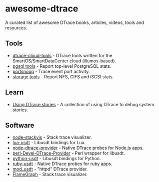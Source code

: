 # awesome-dtrace

A curated list of awesome DTrace books, articles, videos, tools and resources.

## Tools

- [dtrace-cloud-tools](https://github.com/brendangregg/dtrace-cloud-tools) - DTrace tools written for the SmartOS/SmartDataCenter cloud (illumos-based).
- [pgsql tools](https://github.com/joyent/pgsqlstat) - Report top-level PostgreSQL stats.
- [portsnoop](https://github.com/davepacheco/portsnoop) - Trace event port activity.
- [storage tools](https://github.com/richardelling/tools) - Report NFS, CIFS and iSCSI stats.

## Learn

- [Using DTrace stories](https://github.com/NanXiao/using-dtrace-stories) - A collection of using DTrace to debug system stories.

## Software

- [node-stackvis](https://github.com/joyent/node-stackvis) - Stack trace visualizer.
- [lua-usdt](https://github.com/chrisa/lua-usdt) - Libusdt bindings for Lua.
- [node-dtrace-provider](https://github.com/chrisa/node-dtrace-provider) - Native DTrace probes for Node.js apps.
- [perl-Devel-DTrace-Provider](https://github.com/chrisa/perl-Devel-DTrace-Provider) - Perl wrapper for libusdt.
- [python-usdt](https://github.com/nshalman/python-usdt) - Libusdt bindings for Python.
- [ruby-usdt](https://github.com/kevinykchan/ruby-usdt) - Native DTrace probes for ruby apps.
- [mod_usdt](https://github.com/davepacheco/mod_usdt) - "httpd" DTrace provider.
- [FlameGraph](https://github.com/brendangregg/FlameGraph) - Stack trace visualizer.
